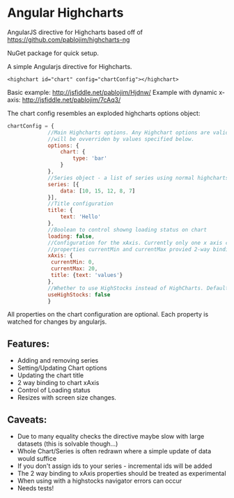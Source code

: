 Angular Highcharts
=================

AngularJS directive for Highcharts based off of https://github.com/pablojim/highcharts-ng

NuGet package for quick setup.

A simple Angularjs directive for Highcharts.


`<highchart id="chart" config="chartConfig"></highchart>`

Basic example: http://jsfiddle.net/pablojim/Hjdnw/
Example with dynamic x-axis: http://jsfiddle.net/pablojim/7cAq3/

The chart config resembles an exploded highcharts options object:


```javascript
chartConfig = {
             //Main Highcharts options. Any Highchart options are valid here.
             //will be ovverriden by values specified below.
             options: {
                 chart: {
                     type: 'bar'
                 }
             },
             //Series object - a list of series using normal highcharts series options.
             series: [{
                 data: [10, 15, 12, 8, 7]
             }],
             //Title configuration
             title: {
                 text: 'Hello'
             },
             //Boolean to control showng loading status on chart
             loading: false,
             //Configuration for the xAxis. Currently only one x axis can be dynamically controlled.
             //properties currentMin and currentMax provied 2-way binding to the chart's maximimum and minimum
             xAxis: {
              currentMin: 0,
              currentMax: 20,
              title: {text: 'values'}
             },
             //Whether to use HighStocks instead of HighCharts. Defaults to false.
             useHighStocks: false
             }
```

All properties on the chart configuration are optional. Each property is watched for changes by angularjs.

Features:
---------

- Adding and removing series
- Setting/Updating Chart options
- Updating the chart title
- 2 way binding to chart xAxis
- Control of Loading status
- Resizes with screen size changes.


Caveats:
--------

- Due to many equality checks the directive maybe slow with large datasets (this is solvable though...)
- Whole Chart/Series is often redrawn where a simple update of data would suffice
- If you don't assign ids to your series - incremental ids will be added
- The 2 way binding to xAxis properties should be treated as experimental
- When using with a highstocks navigator errors can occur
- Needs tests!